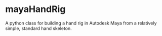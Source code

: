 mayaHandRig
===========

A python class for building a hand rig in Autodesk Maya from a relatively simple, standard hand skeleton.
